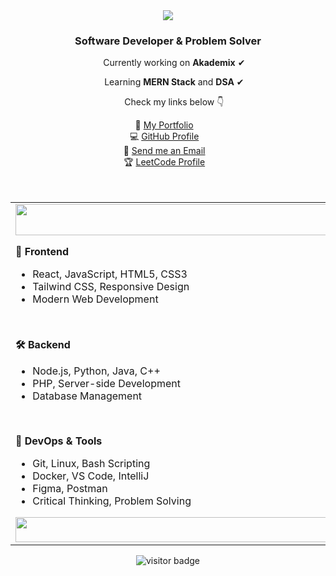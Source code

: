 <div align="center">
  <img src="https://assets.grok.com/users/9ee513c0-c21b-4f75-8c64-d61a31d1054f/generated/1b6f67e6-d7c9-4feb-bd83-3071ae0a2465/image.jpg">
</div>
<div align="center">
  <h3>Software Developer & Problem Solver</h3>
  <p>&nbsp;&nbsp;&nbsp;&nbsp;&nbsp;Currently working on <strong>Akademix</strong>&nbsp;✔</p>
  <p>&nbsp;&nbsp;&nbsp;&nbsp;&nbsp;Learning <strong>MERN Stack</strong> and <strong>DSA</strong>&nbsp;✔</p>
  <p>&nbsp;&nbsp;&nbsp;&nbsp;&nbsp;Check my links below&nbsp;👇</p>
  📌 <a href="https://adityaaishwarya.vercel.app">My Portfolio</a>&nbsp;&nbsp;&nbsp;<br />
  💻 <a href="https://github.com/Aditya1286">GitHub Profile</a>&nbsp;&nbsp;&nbsp;<br/>
  📧 <a href="mailto:aishwaryaaditya2@gmail.com">Send me an Email</a>&nbsp;&nbsp;&nbsp;<br />
  🏆 <a href="https://leetcode.com/u/aishwaryaaditya2/">LeetCode Profile</a>&nbsp;&nbsp;&nbsp;<br />
  
</div><br /><br />
<table>
  <td>
    <img src="https://i.ibb.co/qB2dNN7/blank.png" style="width: 675px; height:50px;" />
    <p><strong>🎨 Frontend</strong></p>
    <ul>
      <li>React, JavaScript, HTML5, CSS3</li>
      <li>Tailwind CSS, Responsive Design</li>
      <li>Modern Web Development</li>
    </ul>
    <br /><p><strong>🛠 Backend</strong></p>
    <ul>
      <li>Node.js, Python, Java, C++</li>
      <li>PHP, Server-side Development</li>
      <li>Database Management</li>
    </ul>
    <br /><p><strong>📁 DevOps & Tools</strong></p>
    <ul>
      <li>Git, Linux, Bash Scripting</li>
      <li>Docker, VS Code, IntelliJ</li>
      <li>Figma, Postman</li>
      <li>Critical Thinking, Problem Solving</li>
    </ul>
    <img src="https://i.ibb.co/qB2dNN7/blank.png" style="width: 675px; height:40px" />
  </td>
  <td>
    <img src="https://i.ibb.co/5Xgh5nKP/image.png" alt="image" border="0"/>
  </td>
</table>
<div align="center">
  <img src="https://komarev.com/ghpvc/?username=Aditya1286&label=Profile%20Views&color=00D9F7&style=flat" alt="visitor badge"/>
</div>
